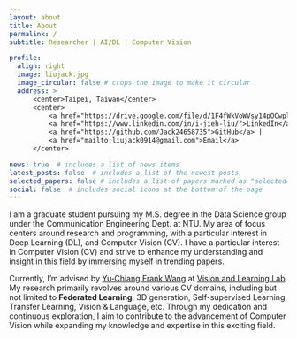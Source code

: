 ```yaml
---
layout: about
title: About
permalink: /
subtitle: Researcher | AI/DL | Computer Vision

profile:
  align: right
  image: liujack.jpg
  image_circular: false # crops the image to make it circular
  address: >
      <center>Taipei, Taiwan</center>
      <center>
          <a href="https://drive.google.com/file/d/1F4fWkVoWVsy14pOCwplRX7yvjWtIhUz1/view?usp=sharing">CV</a> | 
          <a href="https://www.linkedin.com/in/i-jieh-liu/">LinkedIn</a> | 
          <a href="https://github.com/Jack24658735">GitHub</a> |
          <a href="mailto:liujack0914@gmail.com">Email</a>
      </center>

news: true  # includes a list of news items
latest_posts: false  # includes a list of the newest posts
selected_papers: false # includes a list of papers marked as "selected={true}"
social: false  # includes social icons at the bottom of the page
---
```

I am a graduate student pursuing my M.S. degree in the Data Science group under the Communication Engineering Dept. at NTU. My area of focus centers around research and programming, with a particular interest in Deep Learning (DL), and Computer Vision (CV). I have a particular interest in Computer Vision (CV) and strive to enhance my understanding and insight in this field by immersing myself in trending papers. 
<!-- Besides, one of my notable strengths lies in my exceptional problem-solving skills. I possess an unwavering eagerness to learn and adapt to new technologies and tools, always striving to meet the demands of each project I undertake. -->

Currently, I’m advised by [Yu‑Chiang Frank Wang](http://vllab.ee.ntu.edu.tw/ycwang.html) at [Vision and Learning Lab](http://vllab.ee.ntu.edu.tw/). My research primarily revolves around various CV domains, including but not limited to **Federated Learning**, 3D generation, Self-supervised Learning, Transfer Learning, Vision & Language, etc. Through my dedication and continuous exploration, I aim to contribute to the advancement of Computer Vision while expanding my knowledge and expertise in this exciting field.


